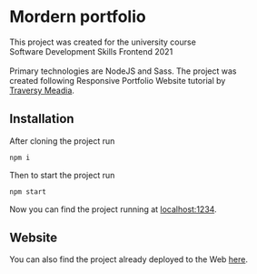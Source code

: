 # Mordern portfolio

This project was created for the university course\
Software Development Skills Frontend 2021\
\
Primary technologies are NodeJS and Sass. The project was\
created following Responsive Portfolio Website tutorial by\
[Traversy Meadia](https://www.youtube.com/channel/UC29ju8bIPH5as8OGnQzwJyA).

## Installation

After cloning the project run

```bash
npm i
```

Then to start the project run

```bash
npm start
```

Now you can find the project running at [localhost:1234](http://localhost:1234).

## Website

You can also find the project already deployed to the Web [here](https://susannajarventausta.github.io/dist/index.html).
